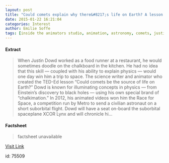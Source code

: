 ```yaml
---
layout: post
title: "Could comets explain why there&#8217;s life on Earth? A lesson in chalk"
date: 2015-01-22 16:21:04
categories: Interest
author: Emilie Soffe
tags: [inside the animators studio, animation, astronomy, comets, justin dowd, life, physics, space, ted-ed, the universe]
---
```



#### Extract
>When Justin Dowd worked as a food runner at a restaurant, he would sometimes doodle on the chalkboard in the kitchen. He had no idea that this skill — coupled with his ability to explain physics — would one day win him a trip to space. The science writer and animator who created the TED-Ed lesson &#8220;Could comets be the source of life on Earth?&#8221; Dowd is known for illuminating concepts in physics — from Einstein&#8217;s discovery to black holes — using his own special brand of &#8220;chalkimation.&#8221; In 2012, his animated videos won him the Race for Space, a competition run by Metro to send a civilian astronaut on a short suborbital flight. Dowd will have a seat on-board the suborbital spaceplane XCOR Lynx and will chronicle hi...

#### Factsheet
>factsheet unavailable

[Visit Link](http://feedproxy.google.com/~r/TEDBlog/~3/5a24zPWL8Yw/)

id:   75509


